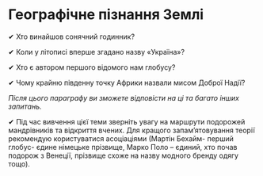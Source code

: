 # Географiчне пiзнання Землi

✔ Хто винайшов сонячний годинник?

✔ Коли у літописі вперше згадано назву «Україна»?

✔ Хто є автором першого відомого нам глобусу?

✔ Чому крайню південну точку Африки назвали мисом Доброї Надії?

*Після цього параграфу ви зможете відповісти на ці та багато інших запитань.*

✔ Під час вивчення цієї теми зверніть увагу на маршрути подорожей мандрівників та відкриття вчених. Для кращого запам’ятовування теорії рекомендую користуватися асоціаціями (Мартін Бехайм- перший глобус- єдине німецьке прізвище, Марко Поло – єдиний, хто почав подорож з Венеції, прізвище схоже на назву модного бренду одягу тощо).